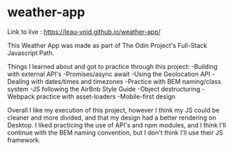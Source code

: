 # weather-app

Link to live : https://leau-void.github.io/weather-app/

This Weather App was made as part of The Odin Project's Full-Stack Javascript Path.

Things I learned about and got to practice through this project:
-Building with external API's
-Promises/async await
-Using the Geolocation API
-Dealing with dates/times and timezones
-Practice with BEM naming/class system
-JS following the AirBnb Style Guide
-Object destructuring
-Webpack practice with asset-loaders
-Mobile-first design

Overall I like my execution of this project, however I think my JS could be cleaner and more divided, and that my design had a better rendering on Desktop.
I liked practicing the use of API's and npm modules, and I think I'll continue with the BEM naming convention, but I don't think I'll use their JS framework.
